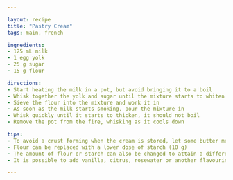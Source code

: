 ```yaml
---

layout: recipe
title: "Pastry Cream"
tags: main, french

ingredients:
- 125 mL milk
- 1 egg yolk
- 25 g sugar
- 15 g flour

directions:
- Start heating the milk in a pot, but avoid bringing it to a boil
- Whisk together the yolk and sugar until the mixture starts to whiten
- Sieve the flour into the mixture and work it in
- As soon as the milk starts smoking, pour the mixture in
- Whisk quickly until it starts to thicken, it should not boil
- Remove the pot from the fire, whisking as it cools down

tips:
- To avoid a crust forming when the cream is stored, let some butter melt onto the surface before it cools down completely
- Flour can be replaced with a lower dose of starch (10 g)
- The amount of flour or starch can also be changed to attain a different thickness
- It is possible to add vanilla, citrus, rosewater or another flavouring when heating up the milk

---
```

